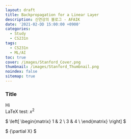 ```yaml
---
layout: draft
title: Backpropagation for a Linear Layer
description: 신연상의 블로그 - AFAIK
date: '2021-02-DD 15:00:00 +0900'
categories:
  - Study
  - CS231n
tags:
  - CS231n
  - ML/AI
toc: true
cover: /images/Stanford_Cover.png
thumbnail: /images/Stanford_Thumbnail.png
noindex: false
sitemap: true
---
```



### Title
Hi  
LaTeX test: $x^2$  

$ \left[ 
  \begin{matrix}
    1 & 2 \\
    3 & 4 \\
  \end{matrix}
  \right]
$

$ {\partial X} $